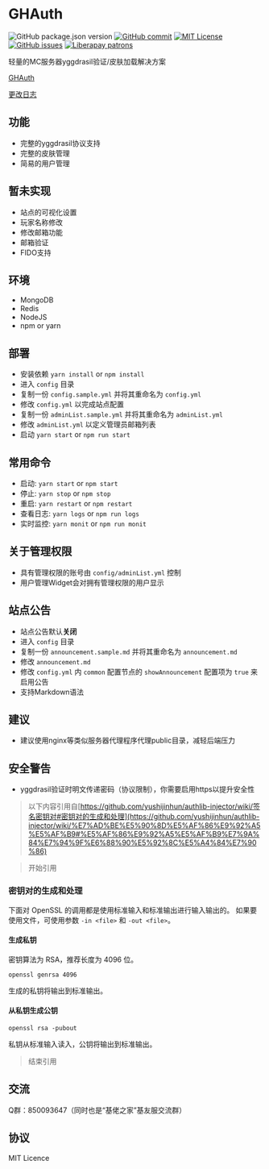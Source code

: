 GHAuth
========

![GitHub package.json version](https://img.shields.io/github/package-json/v/daidr/ghauth?style=flat-square)
[![GitHub commit](https://img.shields.io/github/last-commit/daidr/ghauth?style=flat-square)](https://github.com/daidr/ghauth/commit/master)
[![MIT License](https://img.shields.io/badge/license-MIT-yellowgreen.svg?style=flat-square)](https://github.com/daidr/ghauth/blob/master/LICENSE)
[![GitHub issues](https://img.shields.io/github/issues/daidr/ghauth?style=flat-square)](https://github.com/daidr/ghauth/issues)
[![Liberapay patrons](https://img.shields.io/liberapay/patrons/daidr?label=liberapay%20patrons&style=flat-square)](https://liberapay.com/daidr/)

轻量的MC服务器yggdrasil验证/皮肤加载解决方案

[GHAuth](https://auth.daidr.me)

[更改日志](/CHANGELOG.md)

## 功能
* 完整的yggdrasil协议支持
* 完整的皮肤管理
* 简易的用户管理

## 暂未实现
* 站点的可视化设置
* 玩家名称修改
* 修改邮箱功能
* 邮箱验证
* FIDO支持

## 环境
* MongoDB
* Redis
* NodeJS
* npm or yarn

## 部署
* 安装依赖 `yarn install` or `npm install`
* 进入 `config` 目录
* 复制一份 `config.sample.yml` 并将其重命名为 `config.yml`
* 修改 `config.yml` 以完成站点配置
* 复制一份 `adminList.sample.yml` 并将其重命名为 `adminList.yml`
* 修改 `adminList.yml` 以定义管理员邮箱列表
* 启动 `yarn start` or `npm run start`

## 常用命令
* 启动: `yarn start` or `npm start`
* 停止: `yarn stop` or `npm stop`
* 重启: `yarn restart` or `npm restart`
* 查看日志: `yarn logs` or `npm run logs`
* 实时监控: `yarn monit` or `npm run monit`

## 关于管理权限
* 具有管理权限的账号由 `config/adminList.yml` 控制
* 用户管理Widget会对拥有管理权限的用户显示

## 站点公告
* 站点公告默认**关闭**
* 进入 `config` 目录
* 复制一份 `announcement.sample.md` 并将其重命名为 `announcement.md`
* 修改 `announcement.md`
* 修改 `config.yml` 内 `common` 配置节点的 `showAnnouncement` 配置项为 `true` 来启用公告
* 支持Markdown语法

## 建议
* 建议使用nginx等类似服务器代理程序代理public目录，减轻后端压力

## 安全警告
* yggdrasil验证时明文传递密码（协议限制），你需要启用https以提升安全性

> 以下内容引用自[https://github.com/yushijinhun/authlib-injector/wiki/签名密钥对#密钥对的生成和处理](https://github.com/yushijinhun/authlib-injector/wiki/%E7%AD%BE%E5%90%8D%E5%AF%86%E9%92%A5%E5%AF%B9#%E5%AF%86%E9%92%A5%E5%AF%B9%E7%9A%84%E7%94%9F%E6%88%90%E5%92%8C%E5%A4%84%E7%90%86)

> 开始引用

### 密钥对的生成和处理

下面对 OpenSSL 的调用都是使用标准输入和标准输出进行输入输出的。
如果要使用文件，可使用参数 `-in <file>` 和 `-out <file>`。

#### 生成私钥
密钥算法为 RSA，推荐长度为 4096 位。

```
openssl genrsa 4096
```

生成的私钥将输出到标准输出。

#### 从私钥生成公钥
```
openssl rsa -pubout
```

私钥从标准输入读入，公钥将输出到标准输出。

> 结束引用

## 交流
Q群：850093647（同时也是“基佬之家”基友服交流群）

## 协议
MIT Licence
